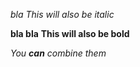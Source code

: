 *bla*
_This will also be italic_

**bla bla**
__This will also be bold__

_You **can** combine them_
